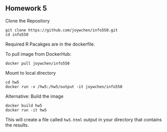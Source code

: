 ## Homework 5
Clone the Repository
```
git clone https://github.com/joywchen/info550.git
cd info550
```
Required R Pacakges are in the dockerfile.

To pull image from DockerHub: 
```
docker pull joywchen/info550
```
Mount to local directory
```mkdir /hw5
cd hw5
docker run -v /hw5:/hw5/output -it joywchen/info550
```
Alternative: Build the image
```
docker build hw5
docker run -it hw5
```
This will create a file called `hw5.html` output in your directory that contains the results.

